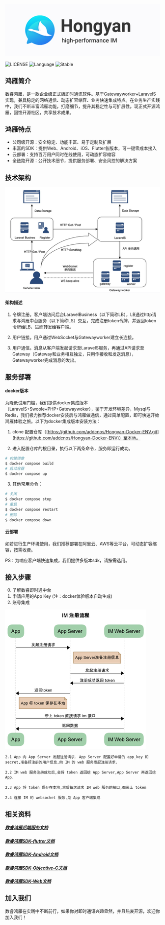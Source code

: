 ![鸿雁logo](resources/assets/logo.png)

![LICENSE](https://img.shields.io/badge/License-MIT-orange)
![Language](https://img.shields.io/badge/Language-PHP-blue.svg)
![Stable](https://img.shields.io/badge/Stable-v1.0.0-brightgreen.svg)

## 鸿雁简介


数睿鸿雁，是一款企业级正式版即时通讯软件。基于Gatewayworker+LaravelS实现，兼具稳定的网络通信、动态扩容缩容、业务快速集成特点。在业务生产实践中，我们不断丰富鸿雁功能，打磨细节，提升其稳定性与可扩展性。现正式开源鸿雁，回馈开源社区，共享技术成果。  

## 鸿雁特点

* 公司级开源：安全稳定、功能丰富、易于定制及扩展
* 丰富的SDK：提供Web、Android、iOS、Flutter各版本，可一键零成本接入
* 云部署：支持百万用户同时在线使用，可动态扩容缩容
* 全链路开源：公开技术细节，提供服务部署、安全风控的解决方案

## 技术架构

![技术架构](resources/assets/fw.png)

#### 架构描述

1. 令牌注册。客户端访问后台LaravelBusiness（以下简称LB），LB通过http请求与鸿雁中台服务（以下简称LS）交互，完成注册token令牌，并返回token令牌给LB，进而转发给客户端。

2. 用户链接。用户通过WebSocket与Gatewayworker建立长连接。

3. 用户通信。消息从客户端发起请求至LaravelS服务，再通过API请求至Gateway（Gateway和业务相互独立，只用作接收和发送消息），Gatewayworker完成消息的发出。

## 服务部署

#### docker版本

为降低试用门槛，我们提供docker集成版本（LaravelS+Swoole+PHP+Gatewaywoker），鉴于开发环境差异，Mysql与Redis，我们极力推荐docker安装后与鸿雁做通信，通过简单配置，即可快速开始鸿雁体验之旅。以下为docker集成版本安装方法： 

1. clone 配置仓库（[https://github.com/addcnos/Hongyan-Docker-ENV.git](https://github.com/addcnos/Hongyan-Docker-ENV)）至本地。 

2. 进入配置仓库的根目录，执行以下两条命令，服务即运行成功。 

```bash
# 构建镜像
$ docker compose build
# 启动容器
$ docker compose up
```

3. 其他常用命令：

```bash
# 关闭
$ docker compose stop
# 重启
$ docker compose restart
# 删除
$ docker compose down
```

#### 云部署

如若进行生产环境使用，我们推荐部署在阿里云、AWS等云平台，可动态扩容缩容，按需收费。

PS：为响应客户端快速集成，我们提供多版本sdk，请按需选用。

## 接入步骤

0. 了解数睿即时通中台
1. 申请应用的App Key (注：docker体验版本自动生成)
2. 账号集成

![注册](resources/assets/register.png)

    2.1 App 向 App Server 发起注册请求. App Server 配置好申请的 app_key 和 secret,准备好注册的用户信息,向 IM 的 web 服务发起注册请求.

    2.2 IM web 服务注册成功后,会将 token 返回给 App Server,App Server 再返回给 App.

    2.3 App 将 token 保存在本地,然后每次请求 IM web 服务的接口,都带上 token

    2.4 连接 IM 的 websocket 服务,见 App 客户端集成

## 相关资料

##### [数睿鸿雁后端服务文档](https://github.com/addcnos/Hongyan-Server)
##### [数睿鸿雁SDK-flutter文档](https://github.com/addcnos/Hongyan-Flutter-SDK)
##### [数睿鸿雁SDK-Android文档](https://github.com/addcnos/Hongyan-Android-SDK)
##### [数睿鸿雁SDK-Objective-C文档](https://github.com/addcnos/Hongyan-IOS-SDK)
##### [数睿鸿雁SDK-Web文档](https://github.com/addcnos/Hongyan-Web-SDK)

## 加入我们

数睿鸿雁在实践中不断前行，如果你对即时通讯兴趣盎然，并且热衷开源，欢迎你加入我们！
